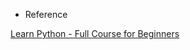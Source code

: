 


- Reference

[Learn Python - Full Course for Beginners](https://www.youtube.com/watch?v=rfscVS0vtbw)